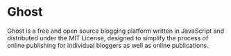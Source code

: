 # Ghost

Ghost is a free and open source blogging platform written in JavaScript and distributed under the MIT License, designed to simplify the process of online publishing for individual bloggers as well as online publications.
